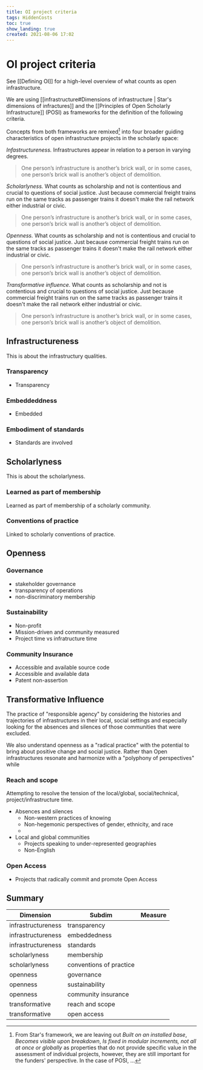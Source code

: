 ```yaml
---
title: OI project criteria
tags: HiddenCosts
toc: true
show_landing: true
created: 2021-08-06 17:02
---
```


# OI project criteria

See [[Defining OI]] for a high-level overview of what counts as open infrastructure.

We are using [[infrastructure#Dimensions of infrastructure \| Star's dimensions of infractures]] and the [[Principles of Open Scholarly Infrastructure]] (POSI) as frameworks for the definition of the following criteria.

Concepts from both frameworks are remixed[^1] into four broader guiding characteristics of open infrastructure projects in the scholarly space:

[^1]: From Star's framework, we are leaving out *Built on an installed base*, *Becomes visible upon breakdown*, *Is fixed in modular increments, not all at once or globally* as properties that do not provide specific value in the assessment of individual projects, however, they are still important for the funders' perspective. In the case of POSI, ...

*Infastructureness.* Infrastructures appear in relation to a person in varying degrees.

> One person’s infrastructure is another’s brick wall, or in some cases, one person’s brick wall is another’s object of demolition.

*Scholarlyness.* What counts as scholarship and not is contentious and crucial to questions of social justice. Just because commercial freight trains run on the same tracks as passenger trains it doesn't make the rail network either industrial or civic.

> One person’s infrastructure is another’s brick wall, or in some cases, one person’s brick wall is another’s object of demolition.

*Openness.* What counts as scholarship and not is contentious and crucial to questions of social justice. Just because commercial freight trains run on the same tracks as passenger trains it doesn't make the rail network either industrial or civic.

> One person’s infrastructure is another’s brick wall, or in some cases, one person’s brick wall is another’s object of demolition.

*Transformative influence.* What counts as scholarship and not is contentious and crucial to questions of social justice. Just because commercial freight trains run on the same tracks as passenger trains it doesn't make the rail network either industrial or civic.

> One person’s infrastructure is another’s brick wall, or in some cases, one person’s brick wall is another’s object of demolition.


## Infrastructureness

This is about the infrastructury qualities.

### Transparency

- Transparency

### Embeddeddness

- Embedded

### Embodiment of standards

- Standards are involved

## Scholarlyness

This is about the scholarlyness.

### Learned as part of membership

Learned as part of membership of a scholarly community.

### Conventions of practice

Linked to scholarly conventions of practice.

## Openness


### Governance

- stakeholder governance
- transparency of operations
- non-discriminatory membership

### Sustainability

- Non-profit
- Mission-driven and community measured
- Project time vs infratructure time

### Community Insurance

- Accessible and available source code
- Accessible and available data
- Patent non-assertion

## Transformative Influence

The practice of "responsible agency" by considering the histories and trajectories of infrastructures in their local, social settings and especially looking for the absences and silences of those communities that were excluded.

We also understand openness as a "radical practice" with the potential to bring about positive change and social justice. Rather than Open infrastructures resonate and harmonize with a "polyphony of perspectives" while

### Reach and scope

Attempting to resolve the tension of the local/global, social/technical, project/infrastructure time.

- Absences and silences
	- Non-western practices of knowing
	- Non-hegemonic perspectives of gender, ethnicity, and race
	- 
- Local and global communities
	- Projects speaking to under-represented geographies
	- Non-English 

### Open Access

- Projects that radically commit and promote Open Access

## Summary

| Dimension          | Subdim                  | Measure |
| ------------------ | ----------------------- | ------- |
| infrastructureness | transparency            |         |
| infrastructureness | embeddedness            |         |
| infrastructureness | standards               |         |
| scholarlyness      | membership              |         |
| scholarlyness      | conventions of practice |         |
| openness           | governance              |         |
| openness           | sustainability          |         |
| openness           | community insurance     |         |
| transformative     | reach and scope         |         |
| transformative     | open access             |         |